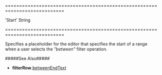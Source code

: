 <!--**
/*-------------------------------------------
    Auto-generated file. Do not modify.
-------------------------------------------

**-->
===========================================================================
<!--default-->'Start'<!--/default-->
<!--type-->String<!--/type-->
===========================================================================

<!--shortDescription-->
Specifies a placeholder for the editor that specifies the start of a range when a user selects the *"between"* filter operation.
<!--/shortDescription-->

<!--fullDescription-->
#####See Also#####
- **filterRow**.[betweenEndText]({basewidgetpath}/Configuration/filterRow/#betweenEndText)
<!--/fullDescription-->
